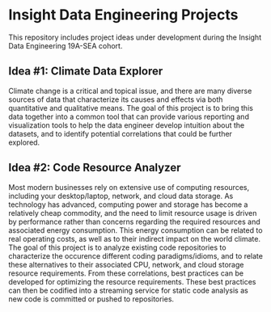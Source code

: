 # Insight Data Engineering Projects

This repository includes project ideas under development during the Insight Data Engineering 19A-SEA cohort.  

## Idea #1:  Climate Data Explorer

Climate change is a critical and topical issue, and there are many diverse sources of data that characterize its causes and effects via both quantitative and qualitative means.  The goal of this project is to bring this data together into a common tool that can provide various reporting and visualization tools to help the data engineer develop intuition about the datasets, and to identify potential correlations that could be further explored.  


## Idea #2:  Code Resource Analyzer
 
Most modern businesses rely on extensive use of computing resources, including your desktop/laptop, network, and cloud data storage.  As technology has advanced, computing power and storage has become a relatively cheap commodity, and the need to limit resource usage is driven by performance rather than concerns regarding the required resources and associated energy consumption.  This energy consumption can be related to real operating costs, as well as to their indirect impact on the world climate.  The goal of this project is to analyze existing code repositories to characterize the occurence different coding paradigms/idioms, and to relate these alternatives to their associated CPU, network, and cloud storage resource requirements.  From these correlations, best practices can be developed for optimizing the resource requirements.  These best practices can then be codified into a streaming service for static code analysis as new code is committed or pushed to repositories.  
